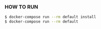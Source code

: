 ### HOW TO RUN 

```bash
$ docker-compose run --rm default install 
$ docker-compose run --rm default
```